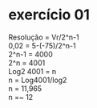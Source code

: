 # exercício 01

Resolução = Vr/2^n-1 <br>
0,02 = 5-(-75)/2^n-1 <br>
2^n-1 = 4000 <br>
2^n = 4001 <br>
Log2 4001 = n <br>
n = Log4001/log2 <br>
n = 11,965 <br>
n =~ 12 
